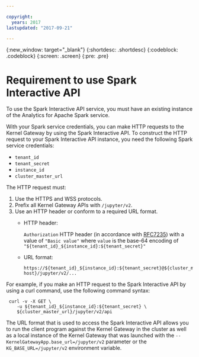 ```yaml
---

copyright:
  years: 2017
lastupdated: "2017-09-21"

---
```


<!-- Attribute definitions -->
{:new_window: target="_blank"}
{:shortdesc: .shortdesc}
{:codeblock: .codeblock}
{:screen: .screen}
{:pre: .pre}

# Requirement to use Spark Interactive API

To use the Spark Interactive API service, you must have an existing
instance of the Analytics for Apache Spark service.

With your Spark service credentials, you can make HTTP requests to the
Kernel Gateway by using the Spark Interactive API. To construct the HTTP
request to your Spark Interactive API instance, you need the following
Spark service credentials:

  - `tenant_id`
  - `tenant_secret`
  - `instance_id`
  - `cluster_master_url`

The HTTP request must:

1.  Use the HTTPS and WSS protocols.
2.  Prefix all Kernel Gateway APIs with `/jupyter/v2`.
3.  Use an HTTP header or conform to a required URL format.
      - HTTP header:

        `Authorization` HTTP header (in accordance with
        [RFC7235](https://tools.ietf.org/html/rfc7235 "(Opens in a new tab or window)"))
        with a value of `"Basic value"` where `value` is the base-64
        encoding of `"${tenant_id}_${instance_id}:${tenant_secret}"`

      - URL format:

        ```
        https://${tenant_id}_${instance_id}:${tenant_secret}@${cluster_master_url-host}/jupyter/v2/...
        ```

For example, if you make an HTTP request to the Spark Interactive API by
using a curl command, use the following command syntax:

```
 curl -v -X GET \
    -u ${tenant_id}_${instance_id}:${tenant_secret} \
    ${cluster_master_url}/jupyter/v2/api
```

The URL format that is used to access the Spark Interactive API allows
you to run the client program against the Kernel Gateway in the cluster
as well as a local instance of the Kernel Gateway that was launched with
the `--KernelGatewayApp.base_url=/jupyter/v2` parameter or the
`KG_BASE_URL=/jupyter/v2` environment variable.
